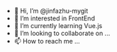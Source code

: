 - 👋 Hi, I’m @jinfazhu-mygit
- 👀 I’m interested in FrontEnd
- 🌱 I’m currently learning Vue.js
- 💞️ I’m looking to collaborate on ...
- 📫 How to reach me ...

<!---
jinfazhu-mygit/jinfazhu-mygit is a ✨ special ✨ repository because its `README.md` (this file) appears on your GitHub profile.
You can click the Preview link to take a look at your changes.
--->
